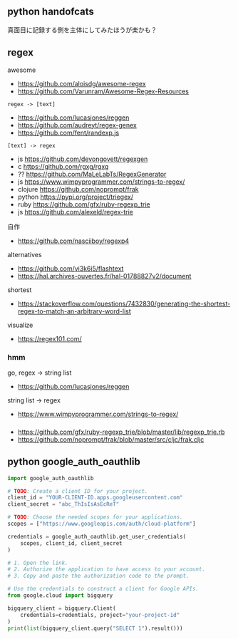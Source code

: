 ## python handofcats

真面目に記録する側を主体にしてみたほうが楽かも？

## regex

awesome

- https://github.com/aloisdg/awesome-regex
- https://github.com/Varunram/Awesome-Regex-Resources

`regex -> [text]`

- https://github.com/lucasjones/reggen
- https://github.com/audreyt/regex-genex
- https://github.com/fent/randexp.js

`[text] -> regex`

- js https://github.com/devongovett/regexgen
- c https://github.com/rgxg/rgxg
- ?? https://github.com/MaLeLabTs/RegexGenerator
- js https://www.wimpyprogrammer.com/strings-to-regex/
- clojure https://github.com/noprompt/frak
- python https://pypi.org/project/triegex/
- ruby https://github.com/gfx/ruby-regexp_trie
- js https://github.com/alexeld/regex-trie

自作

- https://github.com/nasciiboy/regexp4

alternatives

- https://github.com/vi3k6i5/flashtext
- https://hal.archives-ouvertes.fr/hal-01788827v2/document

shortest

- https://stackoverflow.com/questions/7432830/generating-the-shortest-regex-to-match-an-arbitrary-word-list

visualize

- https://regex101.com/

### hmm

go, regex -> string list

- https://github.com/lucasjones/reggen

string list -> regex

- https://www.wimpyprogrammer.com/strings-to-regex/

###

- https://github.com/gfx/ruby-regexp_trie/blob/master/lib/regexp_trie.rb
- https://github.com/noprompt/frak/blob/master/src/cljc/frak.cljc


## python google_auth_oauthlib

```python
import google_auth_oauthlib

# TODO: Create a client ID for your project.
client_id = "YOUR-CLIENT-ID.apps.googleusercontent.com"
client_secret = "abc_ThIsIsAsEcReT"

# TODO: Choose the needed scopes for your applications.
scopes = ["https://www.googleapis.com/auth/cloud-platform"]

credentials = google_auth_oauthlib.get_user_credentials(
    scopes, client_id, client_secret
)

# 1. Open the link.
# 2. Authorize the application to have access to your account.
# 3. Copy and paste the authorization code to the prompt.

# Use the credentials to construct a client for Google APIs.
from google.cloud import bigquery

bigquery_client = bigquery.Client(
    credentials=credentials, project="your-project-id"
)
print(list(bigquery_client.query("SELECT 1").result()))
```
